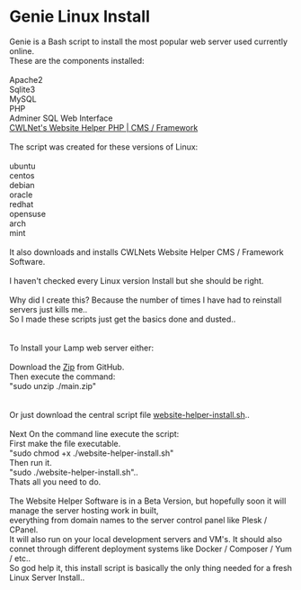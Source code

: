 # Genie Linux Install
Genie is a Bash script to install the most popular web server used currently online.<br>
These are the components installed:<br>
<br>
  Apache2<br>
  Sqlite3<br>
  MySQL<br>
  PHP<br>
  Adminer SQL Web Interface<br>
  <a href="https://github.com/CreativeWebLogic-Net/Website-Helper">CWLNet's Website Helper PHP | CMS / Framework</a><br>
<br>
The script was created for these versions of Linux:<br>
<br>
  ubuntu<br>
  centos<br>
  debian<br>
  oracle<br>
  redhat<br>
  opensuse<br>
  arch<br>
  mint<br>
<br>
It also downloads and installs CWLNets Website Helper CMS / Framework Software.<br>
<br>
I haven't checked every Linux version Install but she should be right.<br>
<br>
Why did I create this? Because the number of times I have had to reinstall servers just kills me..<br> 
So I made these scripts just get the basics done and dusted..<br>
<br>
<br>
To Install your Lamp web server either:<br>
<br>
Download the <a href="https://github.com/CreativeWebLogic-Net/genie-linux/archive/refs/heads/main.zip">Zip</a> from GitHub.<br>
Then execute the command:<br>
"sudo unzip ./main.zip"<br>
<br>
<br>
Or just download the central script file <a href='blob:https://github.com/fd4de817-4b03-4167-8bab-db18384fd9c5'>website-helper-install.sh</a>..<br>
<br>
Next On the command line execute the script:<br>
First make the file executable.<br>
"sudo chmod +x ./website-helper-install.sh"<br>
Then run it.<br>
"sudo ./website-helper-install.sh"..<br>
Thats all you need to do.<br>
<br>
The Website Helper Software is in a Beta Version, but hopefully soon it will manage the server hosting work in built,<br>
everything from domain names to the server control panel like Plesk / CPanel.<br>
It will also run on your local development servers and VM's. It should also connet through different deployment systems like Docker / Composer / Yum / etc..<br>
So god help it, this install script is basically the only thing needed for a fresh Linux Server Install..<br>
